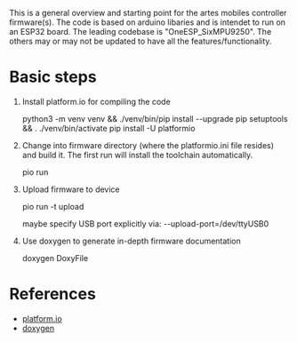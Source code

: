 This is a general overview and starting point for the artes mobiles controller firmware(s).
The code is based on arduino libaries and is intendet to run on an ESP32 board.
The leading codebase is "OneESP_SixMPU9250". The others may or may not be updated to have
all the features/functionality.

# Basic steps

1. Install platform.io for compiling the code

   python3 -m venv venv && ./venv/bin/pip install --upgrade pip setuptools && . ./venv/bin/activate
   pip install -U platformio

2. Change into firmware directory (where the platformio.ini file resides) and build it. The first run will install the toolchain automatically.

   pio run

3. Upload firmware to device

   pio run -t upload

   maybe specify USB port explicitly via: --upload-port=/dev/ttyUSB0

4. Use doxygen to generate in-depth firmware documentation

   doxygen DoxyFile


# References

* [platform.io](https://platformio.org/)
* [doxygen](https://www.doxygen.nl/)
